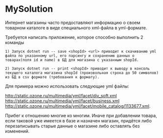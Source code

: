 # MySolution
Интернет магазины часто предоставляют информацию о своем товарном каталоге в виде специального xml-файла в yml-формате.

Требуется написать приложение, которое способно выполнить 2 команды

    1) Запуск dotnet run -- save <shopId> <url> приводит к скачиванию yml файла по указанному url, его парсингу и сохранению данных о товарах(поля id и name) в БД для магазина с указанным shopId.

    2) Запуск dotnet run -- print <shopId> приводит к выводу в консоль текущего каталога магазина shopId (произвольная строка до 50 символов) из БД в csv формате (требования к формату).

Для примера можно использовать следующие yml файлы:

http://static.ozone.ru/multimedia/yml/facet/div_soft.xml
http://static.ozone.ru/multimedia/yml/facet/business.xml
http://static.ozone.ru/multimedia/yml/facet/mobile_catalog/1133677.xml.

Прибег к отношению многие ко многим. Иначе при добавлении товара, если таковой уже имеется в базе и назначен магазин, придётся либо перезаписывать старые данные о магазине либо оставлять без изменений.
